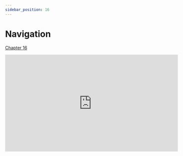```yaml
---
sidebar_position: 16
---
```


# Navigation

[Chapter 16](https://www.faa.gov/sites/faa.gov/files/18_phak_ch16.pdf)

<iframe width="560" height="315" src="https://www.youtube-nocookie.com/embed/mAuewwPeCeY?si=-jeDBumb22MY21tD" title="YouTube video player" frameBorder="0" allow="accelerometer; clipboard-write; encrypted-media; picture-in-picture; web-share; fullscreen" referrerPolicy="strict-origin-when-cross-origin" allowFullScreen></iframe>